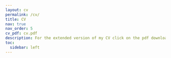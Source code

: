 ```yaml
---
layout: cv
permalink: /cv/
title: CV
nav: true
nav_order: 5
cv_pdf: cv.pdf
description: For the extended version of my CV click on the pdf download button.
toc:
  sidebar: left
---
```

